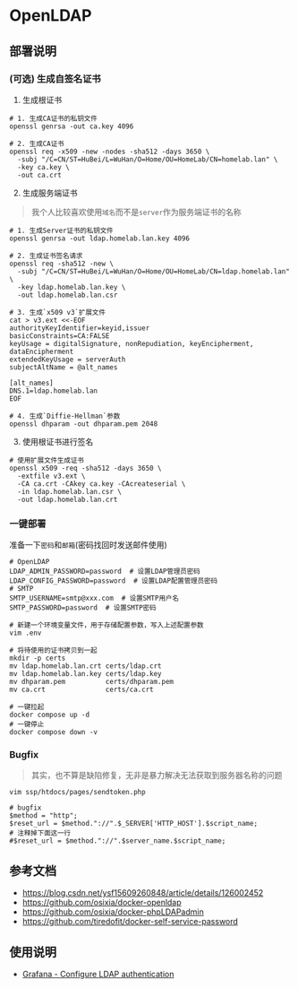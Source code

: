 # OpenLDAP

## 部署说明

### (可选) 生成自签名证书

1. 生成根证书

```Shell
# 1. 生成CA证书的私钥文件
openssl genrsa -out ca.key 4096

# 2. 生成CA证书
openssl req -x509 -new -nodes -sha512 -days 3650 \
  -subj "/C=CN/ST=HuBei/L=WuHan/O=Home/OU=HomeLab/CN=homelab.lan" \
  -key ca.key \
  -out ca.crt
```

2. 生成服务端证书

> 我个人比较喜欢使用`域名`而不是`server`作为服务端证书的名称

```Shell
# 1. 生成Server证书的私钥文件
openssl genrsa -out ldap.homelab.lan.key 4096

# 2. 生成证书签名请求
openssl req -sha512 -new \
  -subj "/C=CN/ST=HuBei/L=WuHan/O=Home/OU=HomeLab/CN=ldap.homelab.lan" \
  -key ldap.homelab.lan.key \
  -out ldap.homelab.lan.csr

# 3. 生成`x509 v3`扩展文件
cat > v3.ext <<-EOF
authorityKeyIdentifier=keyid,issuer
basicConstraints=CA:FALSE
keyUsage = digitalSignature, nonRepudiation, keyEncipherment, dataEncipherment
extendedKeyUsage = serverAuth
subjectAltName = @alt_names

[alt_names]
DNS.1=ldap.homelab.lan
EOF

# 4. 生成`Diffie-Hellman`参数
openssl dhparam -out dhparam.pem 2048
```

3. 使用根证书进行签名

```Shell
# 使用扩展文件生成证书
openssl x509 -req -sha512 -days 3650 \
  -extfile v3.ext \
  -CA ca.crt -CAkey ca.key -CAcreateserial \
  -in ldap.homelab.lan.csr \
  -out ldap.homelab.lan.crt
```

### 一键部署

准备一下`密码`和`邮箱`(密码找回时发送邮件使用)

```PlainText
# OpenLDAP
LDAP_ADMIN_PASSWORD=password  # 设置LDAP管理员密码
LDAP_CONFIG_PASSWORD=password  # 设置LDAP配置管理员密码
# SMTP
SMTP_USERNAME=smtp@xxx.com  # 设置SMTP用户名
SMTP_PASSWORD=password  # 设置SMTP密码
```

```Shell
# 新建一个环境变量文件，用于存储配置参数，写入上述配置参数
vim .env

# 将待使用的证书拷贝到一起
mkdir -p certs
mv ldap.homelab.lan.crt certs/ldap.crt
mv ldap.homelab.lan.key certs/ldap.key
mv dhparam.pem          certs/dhparam.pem
mv ca.crt               certs/ca.crt

# 一键拉起
docker compose up -d
# 一键停止
docker compose down -v
```

### Bugfix

> 其实，也不算是缺陷修复，无非是暴力解决无法获取到服务器名称的问题

```Shell
vim ssp/htdocs/pages/sendtoken.php
```

```PlainText
# bugfix
$method = "http";
$reset_url = $method."://".$_SERVER['HTTP_HOST'].$script_name;
# 注释掉下面这一行
#$reset_url = $method."://".$server_name.$script_name;
```

## 参考文档

- https://blog.csdn.net/ysf15609260848/article/details/126002452
- https://github.com/osixia/docker-openldap
- https://github.com/osixia/docker-phpLDAPadmin
- https://github.com/tiredofit/docker-self-service-password

## 使用说明

- [Grafana - Configure LDAP authentication](https://grafana.com/docs/grafana/next/setup-grafana/configure-security/configure-authentication/ldap)
